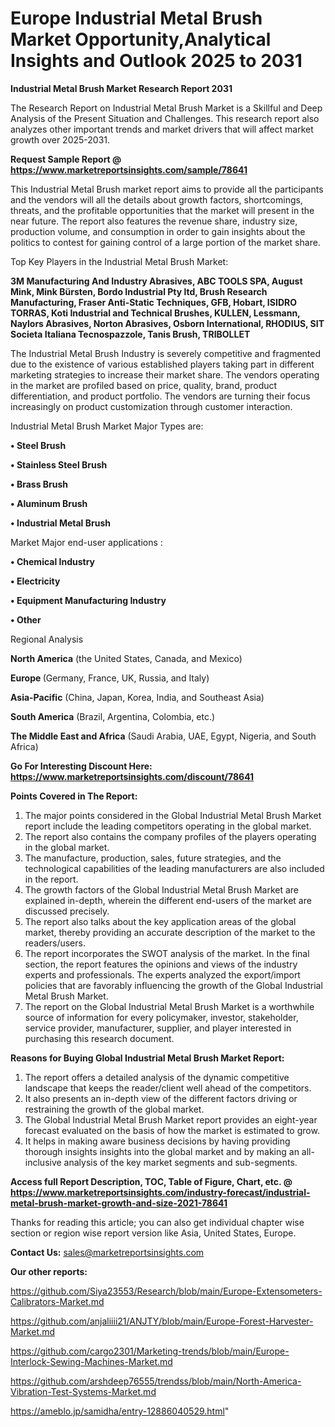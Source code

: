 # Europe Industrial Metal Brush Market Opportunity,Analytical Insights and Outlook 2025 to 2031

<strong>Industrial Metal Brush Market Research Report 2031</strong>

The Research Report on Industrial Metal Brush Market is a Skillful and Deep Analysis of the Present Situation and Challenges. This research report also analyzes other important trends and market drivers that will affect market growth over 2025-2031.

<strong>Request Sample Report @ <a href=https://www.marketreportsinsights.com/sample/78641>https://www.marketreportsinsights.com/sample/78641</a></strong>

This Industrial Metal Brush market report aims to provide all the participants and the vendors will all the details about growth factors, shortcomings, threats, and the profitable opportunities that the market will present in the near future. The report also features the revenue share, industry size, production volume, and consumption in order to gain insights about the politics to contest for gaining control of a large portion of the market share.

Top Key Players in the Industrial Metal Brush Market:

<strong>3M Manufacturing And Industry Abrasives, ABC TOOLS SPA, August Mink, Mink Bürsten, Bordo Industrial Pty ltd, Brush Research Manufacturing, Fraser Anti-Static Techniques, GFB, Hobart, ISIDRO TORRAS, Koti Industrial and Technical Brushes, KULLEN, Lessmann, Naylors Abrasives, Norton Abrasives, Osborn International, RHODIUS, SIT Societa Italiana Tecnospazzole, Tanis Brush, TRIBOLLET</strong>

The Industrial Metal Brush Industry is severely competitive and fragmented due to the existence of various established players taking part in different marketing strategies to increase their market share. The vendors operating in the market are profiled based on price, quality, brand, product differentiation, and product portfolio. The vendors are turning their focus increasingly on product customization through customer interaction.

Industrial Metal Brush Market Major Types are:

<strong>• Steel Brush

• Stainless Steel Brush

• Brass Brush

• Aluminum Brush

• Industrial Metal Brush</strong>

Market Major end-user applications :

<strong>• Chemical Industry

• Electricity

• Equipment Manufacturing Industry

• Other</strong>

Regional Analysis

</u><strong><b>North America</b></strong> (the United States, Canada, and Mexico)

<strong><b>Europe </b></strong>(Germany, France, UK, Russia, and Italy)

<strong><b>Asia-Pacific</b></strong> (China, Japan, Korea, India, and Southeast Asia)

<strong><b>South America</b></strong> (Brazil, Argentina, Colombia, etc.)

<strong><b>The Middle East and Africa</b></strong> (Saudi Arabia, UAE, Egypt, Nigeria, and South Africa)

<strong>Go For Interesting Discount Here: <a href=https://www.marketreportsinsights.com/discount/78641>https://www.marketreportsinsights.com/discount/78641</a></strong>

<strong>Points Covered in The Report:</strong>
<ol>
  <li>The major points considered in the Global Industrial Metal Brush Market report include the leading competitors operating in the global market.</li>
  <li>The report also contains the company profiles of the players operating in the global market.</li>
  <li>The manufacture, production, sales, future strategies, and the technological capabilities of the leading manufacturers are also included in the report.</li>
  <li>The growth factors of the Global Industrial Metal Brush Market are explained in-depth, wherein the different end-users of the market are discussed precisely.</li>
  <li>The report also talks about the key application areas of the global market, thereby providing an accurate description of the market to the readers/users.</li>
  <li>The report incorporates the SWOT analysis of the market. In the final section, the report features the opinions and views of the industry experts and professionals. The experts analyzed the export/import policies that are favorably influencing the growth of the Global Industrial Metal Brush Market.</li>
  <li>The report on the Global Industrial Metal Brush Market is a worthwhile source of information for every policymaker, investor, stakeholder, service provider, manufacturer, supplier, and player interested in purchasing this research document.</li>
</ol>
<strong>Reasons for Buying Global Industrial Metal Brush Market Report:</strong>

<ol>
  <li>The report offers a detailed analysis of the dynamic competitive landscape that keeps the reader/client well ahead of the competitors.</li>
  <li>It also presents an in-depth view of the different factors driving or restraining the growth of the global market.</li>
  <li>The Global Industrial Metal Brush Market report provides an eight-year forecast evaluated on the basis of how the market is estimated to grow.</li>
  <li>It helps in making aware business decisions by having providing thorough insights insights into the global market and by making an all-inclusive analysis of the key market segments and sub-segments.</li>
</ol>
<strong>Access full Report Description, TOC, Table of Figure, Chart, etc. @ <a href=https://www.marketreportsinsights.com/industry-forecast/industrial-metal-brush-market-growth-and-size-2021-78641>https://www.marketreportsinsights.com/industry-forecast/industrial-metal-brush-market-growth-and-size-2021-78641</a></strong>


Thanks for reading this article; you can also get individual chapter wise section or region wise report version like Asia, United States, Europe.

<strong>Contact Us:</strong>
sales@marketreportsinsights.com

<strong>Our other reports:</strong>

<a href=https://github.com/Siya23553/Research/blob/main/Europe-Extensometers-Calibrators-Market.md>https://github.com/Siya23553/Research/blob/main/Europe-Extensometers-Calibrators-Market.md</a>

<a href=https://github.com/anjaliiii21/ANJTY/blob/main/Europe-Forest-Harvester-Market.md>https://github.com/anjaliiii21/ANJTY/blob/main/Europe-Forest-Harvester-Market.md</a>

<a href=https://github.com/cargo2301/Marketing-trends/blob/main/Europe-Interlock-Sewing-Machines-Market.md>https://github.com/cargo2301/Marketing-trends/blob/main/Europe-Interlock-Sewing-Machines-Market.md</a>

<a href=https://github.com/arshdeep76555/trendss/blob/main/North-America-Vibration-Test-Systems-Market.md>https://github.com/arshdeep76555/trendss/blob/main/North-America-Vibration-Test-Systems-Market.md</a>

<a href=https://ameblo.jp/samidha/entry-12886040529.html>https://ameblo.jp/samidha/entry-12886040529.html</a>"
